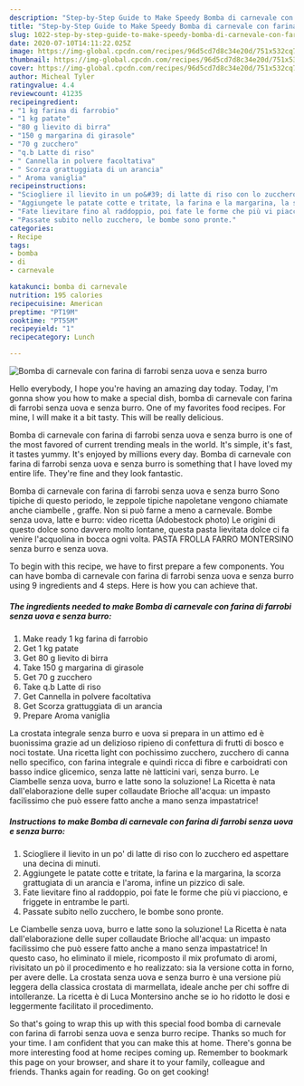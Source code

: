 ```yaml
---
description: "Step-by-Step Guide to Make Speedy Bomba di carnevale con farina di farrobi senza uova e senza burro"
title: "Step-by-Step Guide to Make Speedy Bomba di carnevale con farina di farrobi senza uova e senza burro"
slug: 1022-step-by-step-guide-to-make-speedy-bomba-di-carnevale-con-farina-di-farrobi-senza-uova-e-senza-burro
date: 2020-07-10T14:11:22.025Z
image: https://img-global.cpcdn.com/recipes/96d5cd7d8c34e20d/751x532cq70/bomba-di-carnevale-con-farina-di-farrobi-senza-uova-e-senza-burro-recipe-main-photo.jpg
thumbnail: https://img-global.cpcdn.com/recipes/96d5cd7d8c34e20d/751x532cq70/bomba-di-carnevale-con-farina-di-farrobi-senza-uova-e-senza-burro-recipe-main-photo.jpg
cover: https://img-global.cpcdn.com/recipes/96d5cd7d8c34e20d/751x532cq70/bomba-di-carnevale-con-farina-di-farrobi-senza-uova-e-senza-burro-recipe-main-photo.jpg
author: Micheal Tyler
ratingvalue: 4.4
reviewcount: 41235
recipeingredient:
- "1 kg farina di farrobio"
- "1 kg patate"
- "80 g lievito di birra"
- "150 g margarina di girasole"
- "70 g zucchero"
- "q.b Latte di riso"
- " Cannella in polvere facoltativa"
- " Scorza grattuggiata di un arancia"
- " Aroma vaniglia"
recipeinstructions:
- "Sciogliere il lievito in un po&#39; di latte di riso con lo zucchero ed aspettare una decina di minuti."
- "Aggiungete le patate cotte e tritate, la farina e la margarina, la scorza grattugiata di un arancia e l&#39;aroma, infine un pizzico di sale."
- "Fate lievitare fino al raddoppio, poi fate le forme che più vi piacciono, e friggete in entrambe le parti."
- "Passate subito nello zucchero, le bombe sono pronte."
categories:
- Recipe
tags:
- bomba
- di
- carnevale

katakunci: bomba di carnevale 
nutrition: 195 calories
recipecuisine: American
preptime: "PT19M"
cooktime: "PT55M"
recipeyield: "1"
recipecategory: Lunch

---
```



![Bomba di carnevale con farina di farrobi senza uova e senza burro](https://img-global.cpcdn.com/recipes/96d5cd7d8c34e20d/751x532cq70/bomba-di-carnevale-con-farina-di-farrobi-senza-uova-e-senza-burro-recipe-main-photo.jpg)

Hello everybody, I hope you're having an amazing day today. Today, I'm gonna show you how to make a special dish, bomba di carnevale con farina di farrobi senza uova e senza burro. One of my favorites food recipes. For mine, I will make it a bit tasty. This will be really delicious.

Bomba di carnevale con farina di farrobi senza uova e senza burro is one of the most favored of current trending meals in the world. It's simple, it's fast, it tastes yummy. It's enjoyed by millions every day. Bomba di carnevale con farina di farrobi senza uova e senza burro is something that I have loved my entire life. They're fine and they look fantastic.

Bomba di carnevale con farina di farrobi senza uova e senza burro Sono tipiche di questo periodo, le zeppole tipiche napoletane vengono chiamate anche ciambelle , graffe. Non si può farne a meno a carnevale. Bombe senza uova, latte e burro: video ricetta (Adobestock photo) Le origini di questo dolce sono davvero molto lontane, questa pasta lievitata dolce ci fa venire l&#39;acquolina in bocca ogni volta. PASTA FROLLA FARRO MONTERSINO senza burro e senza uova.


To begin with this recipe, we have to first prepare a few components. You can have bomba di carnevale con farina di farrobi senza uova e senza burro using 9 ingredients and 4 steps. Here is how you can achieve that.

<!--inarticleads1-->

##### The ingredients needed to make Bomba di carnevale con farina di farrobi senza uova e senza burro:

1. Make ready 1 kg farina di farrobio
1. Get 1 kg patate
1. Get 80 g lievito di birra
1. Take 150 g margarina di girasole
1. Get 70 g zucchero
1. Take q.b Latte di riso
1. Get  Cannella in polvere facoltativa
1. Get  Scorza grattuggiata di un arancia
1. Prepare  Aroma vaniglia


La crostata integrale senza burro e uova si prepara in un attimo ed è buonissima grazie ad un delizioso ripieno di confettura di frutti di bosco e noci tostate. Una ricetta light con pochissimo zucchero, zucchero di canna nello specifico, con farina integrale e quindi ricca di fibre e carboidrati con basso indice glicemico, senza latte nè latticini vari, senza burro. Le Ciambelle senza uova, burro e latte sono la soluzione! La Ricetta è nata dall&#39;elaborazione delle super collaudate Brioche all&#39;acqua: un impasto facilissimo che può essere fatto anche a mano senza impastatrice! 

<!--inarticleads2-->

##### Instructions to make Bomba di carnevale con farina di farrobi senza uova e senza burro:

1. Sciogliere il lievito in un po&#39; di latte di riso con lo zucchero ed aspettare una decina di minuti.
1. Aggiungete le patate cotte e tritate, la farina e la margarina, la scorza grattugiata di un arancia e l&#39;aroma, infine un pizzico di sale.
1. Fate lievitare fino al raddoppio, poi fate le forme che più vi piacciono, e friggete in entrambe le parti.
1. Passate subito nello zucchero, le bombe sono pronte.


Le Ciambelle senza uova, burro e latte sono la soluzione! La Ricetta è nata dall&#39;elaborazione delle super collaudate Brioche all&#39;acqua: un impasto facilissimo che può essere fatto anche a mano senza impastatrice! In questo caso, ho eliminato il miele, ricomposto il mix profumato di aromi, rivisitato un pò il procedimento e ho realizzato: sia la versione cotta in forno, per avere delle. La crostata senza uova e senza burro è una versione più leggera della classica crostata di marmellata, ideale anche per chi soffre di intolleranze. La ricetta è di Luca Montersino anche se io ho ridotto le dosi e leggermente facilitato il procedimento. 

So that's going to wrap this up with this special food bomba di carnevale con farina di farrobi senza uova e senza burro recipe. Thanks so much for your time. I am confident that you can make this at home. There's gonna be more interesting food at home recipes coming up. Remember to bookmark this page on your browser, and share it to your family, colleague and friends. Thanks again for reading. Go on get cooking!

